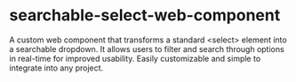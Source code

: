 # searchable-select-web-component
A custom web component that transforms a standard &lt;select> element into a searchable dropdown. It allows users to filter and search through options in real-time for improved usability. Easily customizable and simple to integrate into any project.
